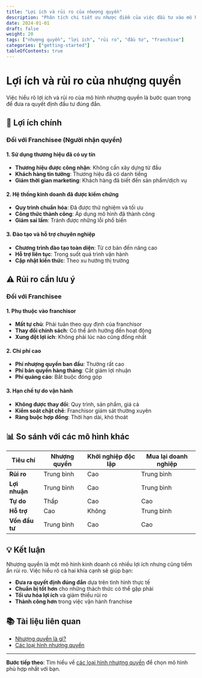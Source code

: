 ```yaml
---
title: "Lợi ích và rủi ro của nhượng quyền"
description: "Phân tích chi tiết ưu nhược điểm của việc đầu tư vào mô hình franchise"
date: 2024-01-01
draft: false
weight: 20
tags: ["nhượng quyền", "lợi ích", "rủi ro", "đầu tư", "franchise"]
categories: ["getting-started"]
tableOfContents: true
---
```


# Lợi ích và rủi ro của nhượng quyền

Việc hiểu rõ lợi ích và rủi ro của mô hình nhượng quyền là bước quan trọng để đưa ra quyết định đầu tư đúng đắn.

## 🎯 Lợi ích chính

### Đối với Franchisee (Người nhận quyền)

#### 1. **Sử dụng thương hiệu đã có uy tín**
- **Thương hiệu được công nhận**: Không cần xây dựng từ đầu
- **Khách hàng tin tưởng**: Thương hiệu đã có danh tiếng
- **Giảm thời gian marketing**: Khách hàng đã biết đến sản phẩm/dịch vụ

#### 2. **Hệ thống kinh doanh đã được kiểm chứng**
- **Quy trình chuẩn hóa**: Đã được thử nghiệm và tối ưu
- **Công thức thành công**: Áp dụng mô hình đã thành công
- **Giảm sai lầm**: Tránh được những lỗi phổ biến

#### 3. **Đào tạo và hỗ trợ chuyên nghiệp**
- **Chương trình đào tạo toàn diện**: Từ cơ bản đến nâng cao
- **Hỗ trợ liên tục**: Trong suốt quá trình vận hành
- **Cập nhật kiến thức**: Theo xu hướng thị trường

## ⚠️ Rủi ro cần lưu ý

### Đối với Franchisee

#### 1. **Phụ thuộc vào franchisor**
- **Mất tự chủ**: Phải tuân theo quy định của franchisor
- **Thay đổi chính sách**: Có thể ảnh hưởng đến hoạt động
- **Xung đột lợi ích**: Không phải lúc nào cũng đồng nhất

#### 2. **Chi phí cao**
- **Phí nhượng quyền ban đầu**: Thường rất cao
- **Phí bản quyền hàng tháng**: Cắt giảm lợi nhuận
- **Phí quảng cáo**: Bắt buộc đóng góp

#### 3. **Hạn chế tự do vận hành**
- **Không được thay đổi**: Quy trình, sản phẩm, giá cả
- **Kiểm soát chặt chẽ**: Franchisor giám sát thường xuyên
- **Ràng buộc hợp đồng**: Thời hạn dài, khó thoát

## 📊 So sánh với các mô hình khác

| Tiêu chí | Nhượng quyền | Khởi nghiệp độc lập | Mua lại doanh nghiệp |
|----------|--------------|---------------------|---------------------|
| **Rủi ro** | Trung bình | Cao | Trung bình |
| **Lợi nhuận** | Trung bình | Cao | Trung bình |
| **Tự do** | Thấp | Cao | Cao |
| **Hỗ trợ** | Cao | Không | Trung bình |
| **Vốn đầu tư** | Trung bình | Cao | Cao |

## 💡 Kết luận

Nhượng quyền là một mô hình kinh doanh có nhiều lợi ích nhưng cũng tiềm ẩn rủi ro. Việc hiểu rõ cả hai khía cạnh sẽ giúp bạn:

- **Đưa ra quyết định đúng đắn** dựa trên tình hình thực tế
- **Chuẩn bị tốt hơn** cho những thách thức có thể gặp phải
- **Tối ưu hóa lợi ích** và giảm thiểu rủi ro
- **Thành công hơn** trong việc vận hành franchise

## 📚 Tài liệu liên quan

- [Nhượng quyền là gì?](/getting-started/what-is-franchising/)
- [Các loại hình nhượng quyền](/getting-started/types-of-franchising/)

---

**Bước tiếp theo**: Tìm hiểu về [các loại hình nhượng quyền](/getting-started/types-of-franchising/) để chọn mô hình phù hợp nhất với bạn.
